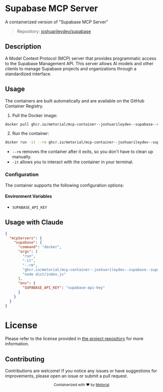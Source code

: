 
# Supabase MCP Server

A containerized version of "Supabase MCP Server"

> Repository: [joshuarileydev/supabase](https://github.com/joshuarileydev/supabase)

## Description

A Model Context Protocol (MCP) server that provides programmatic access to the Supabase Management API. This server allows AI models and other clients to manage Supabase projects and organizations through a standardized interface.


## Usage

The containers are built automatically and are available on the GitHub Container Registry.

1. Pull the Docker image:

```bash
docker pull ghcr.io/metorial/mcp-container--joshuarileydev--supabase--supabase
```

2. Run the container:

```bash
docker run -it --rm ghcr.io/metorial/mcp-container--joshuarileydev--supabase--supabase 
```

- `--rm` removes the container after it exits, so you don't have to clean up manually.
- `-it` allows you to interact with the container in your terminal.


### Configuration

The container supports the following configuration options:




#### Environment Variables

- `SUPABASE_API_KEY`




## Usage with Claude

```json
{
  "mcpServers": {
    "supabase": {
      "command": "docker",
      "args": [
        "run",
        "-it",
        "--rm",
        "ghcr.io/metorial/mcp-container--joshuarileydev--supabase--supabase",
        "node dist/index.js"
      ],
      "env": {
        "SUPABASE_API_KEY": "supabase-api-key"
      }
    }
  }
}
```

# License

Please refer to the license provided in [the project repository](https://github.com/joshuarileydev/supabase) for more information.

## Contributing

Contributions are welcome! If you notice any issues or have suggestions for improvements, please open an issue or submit a pull request.

<div align="center">
  <sub>Containerized with ❤️ by <a href="https://metorial.com">Metorial</a></sub>
</div>
  